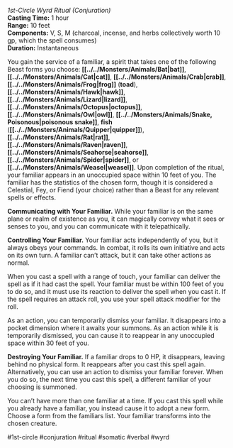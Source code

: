 *1st-Circle Wyrd Ritual (Conjuration)*  
**Casting Time:** 1 hour  
**Range:** 10 feet  
**Components:** V, S, M (charcoal, incense, and herbs collectively worth 10 gp, which the spell consumes)  
**Duration:** Instantaneous

You gain the service of a familiar, a spirit that takes one of the following Beast forms you choose: **[[../../Monsters/Animals/Bat|bat]]**, **[[../../Monsters/Animals/Cat|cat]]**, **[[../../Monsters/Animals/Crab|crab]]**, **[[../../Monsters/Animals/Frog|frog]]** (**toad**), **[[../../Monsters/Animals/Hawk|hawk]]**, **[[../../Monsters/Animals/Lizard|lizard]]**, **[[../../Monsters/Animals/Octopus|octopus]]**, **[[../../Monsters/Animals/Owl|owl]]**, **[[../../Monsters/Animals/Snake, Poisonous|poisonous snake]]**, **fish** (**[[../../Monsters/Animals/Quipper|quipper]]**), **[[../../Monsters/Animals/Rat|rat]]**, **[[../../Monsters/Animals/Raven|raven]]**, **[[../../Monsters/Animals/Seahorse|seahorse]]**, **[[../../Monsters/Animals/Spider|spider]]**, or **[[../../Monsters/Animals/Weasel|weasel]]**. Upon completion of the ritual, your familiar appears in an unoccupied space within 10 feet of you. The familiar has the statistics of the chosen form, though it is considered a Celestial, Fey, or Fiend (your choice) rather than a Beast for any relevant spells or effects.

**Communicating with Your Familiar.** While your familiar is on the same plane or realm of existence as you, it can magically convey what it sees or senses to you, and you can communicate with it telepathically.

**Controlling Your Familiar.** Your familiar acts independently of you, but it always obeys your commands. In combat, it rolls its own initiative and acts on its own turn. A familiar can’t attack, but it can take other actions as normal.

When you cast a spell with a range of touch, your familiar can deliver the spell as if it had cast the spell. Your familiar must be within 100 feet of you to do so, and it must use its reaction to deliver the spell when you cast it. If the spell requires an attack roll, you use your spell attack modifier for the roll.

As an action, you can temporarily dismiss your familiar. It disappears into a pocket dimension where it awaits your summons. As an action while it is temporarily dismissed, you can cause it to reappear in any unoccupied space within 30 feet of you.

**Destroying Your Familiar.** If a familiar drops to 0 HP, it disappears, leaving behind no physical form. It reappears after you cast this spell again. Alternatively, you can use an action to dismiss your familiar forever. When you do so, the next time you cast this spell, a different familiar of your choosing is summoned.

You can’t have more than one familiar at a time. If you cast this spell while you already have a familiar, you instead cause it to adopt a new form. Choose a form from the familiars list. Your familiar transforms into the chosen creature.

#1st-circle #conjuration #ritual #somatic #verbal #wyrd
